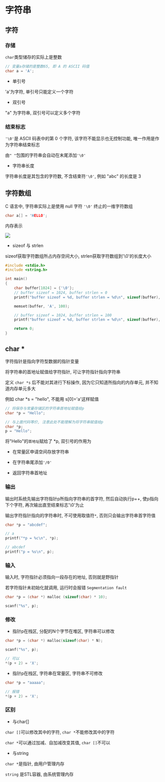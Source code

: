 <!--
 * @Description: 
 * @Version: 1.0
 * @Author: DaLao
 * @Email:  
 * @Date: 2021-11-13 23:31:24
 * @LastEditors: Please set LastEditors
 * @LastEditTime: 2023-12-15 23:25:22
-->

# 字符串

## 字符

### 存储

`char`类型储存的实际上是整数

```c
// 变量a存储的是整数65, 即 A 的 ASCII 码值
char a = 'A';
```

- 单引号

'a'为字符, 单引号只能定义一个字符

- 双引号

"a" 为字符串, 双引号可以定义多个字符

### 结束标志

`'\0'`是 ASCII 码表中的第 0 个字符, 该字符不能显示也无控制功能, 唯一作用是作为字符串结束标志

由`" "`包围的字符串会自动在末尾添加`'\0'`

- 字符串长度

字符串长度是其包含的字符数, 不含结束符`'\0'`, 例如 "abc" 的长度是 3

## 字符数组

C 语言中, 字符串实际上是使用 null 字符 `'\0'` 终止的一维字符数组

```c
char a[] = 'HELLO';
```

内存表示

![](https://cdn.hurra.ltd/img/2022-4-5-2248.svg)

- sizeof 与 strlen

sizeof获取字符数组所占内存空间大小, strlen获取字符数组到'\0'的长度大小

```c
#include <stdio.h>
#include <string.h>

int main()
{
    char buffer[1024] = {'\0'};
    // buffer sizeof = 1024, buffer strlen = 0
    printf("buffer sizeof = %d, buffer strlen = %d\n", sizeof(buffer), strlen(buffer));

    memset(buffer, 'A', 100);

    // buffer sizeof = 1024, buffer strlen = 100
    printf("buffer sizeof = %d, buffer strlen = %d\n", sizeof(buffer), strlen(buffer));

    return 0;
}
```

## char \*

字符指针是指向字符型数据的指针变量

将字符串的首地址赋值给字符指针, 可让字符指针指向字符串

定义 `char *s` 后不能对其进行下标操作, 因为它只知道所指向的内存单元, 并不知道内存单元多大

例如 char *s = "hello", 不能用 s[0]='a'这样赋值

```c
// 将保存与常量存储区的字符串首地址赋值给p
char *p = "Hello";

// 与上面代码等价, 注意此处不能理解为将字符串赋值给p
char *p;
p = "Hello";
```

将"Hello"的`首地址`赋给了 *p, 双引号的作用为

- 在常量区申请空间存放字符串 

- 在字符串尾添加`'/0'`

- 返回字符串首地址

### 输出

输出时系统先输出字符指针p所指向字符串的首字符, 然后自动执行p++, 使p指向下个字符, 再次输出直至结束标志'\0'为止

输出字符指针指向的字符串时, 不可使用取值符`*`, 否则只会输出字符串首字符值

```c
char *p = "abcdef";

// a
printf("*p = %c\n", *p);

// abcdef
printf("p = %s\n", p);
```

### 输入

输入时, 字符指针必须指向一段存在的地址, 否则就是野指针

若字符指针未初始化就调用, 运行时会报错 `Segmentation fault`

```c
char *p = (char *) malloc (sizeof(char) * 10);

scanf("%s", p);
```

### 修改

- 指针p在栈区, 分配的N个字节在堆区, 字符串可以修改

```c
char *p = (char *) malloc(sizeof(char) * N);

scanf("%s", p);

// 可以
*(p + 2) = 'X';
```

- 指针p在栈区, 字符串在常量区, 字符串不可修改

```c
char *p = "aaaaa";

// 报错
*(p + 2) = 'X';
```

### 区别

- 与char[]

`char []`可以修改其中的字符, `char *`不能修改其中的字符

`char *`可以通过加减、自加减改变其值, `char []`不可以

- 与string

`char *`是指针, 由用户管理内存

`string` 是STL容器, 由系统管理内存
